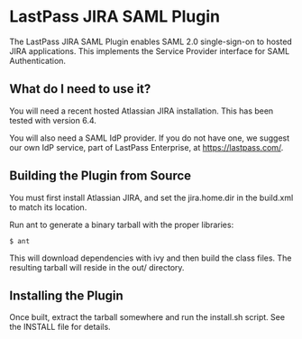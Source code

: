 LastPass JIRA SAML Plugin
=========================

The LastPass JIRA SAML Plugin enables SAML 2.0 single-sign-on to
hosted JIRA applications.  This implements the Service Provider
interface for SAML Authentication.

What do I need to use it?
-------------------------

You will need a recent hosted Atlassian JIRA installation.  This
has been tested with version 6.4.

You will also need a SAML IdP provider.  If you do not have one,
we suggest our own IdP service, part of LastPass Enterprise,
at https://lastpass.com/.

Building the Plugin from Source
-------------------------------

You must first install Atlassian JIRA, and set the jira.home.dir
in the build.xml to match its location.

Run ant to generate a binary tarball with the proper libraries:

    $ ant

This will download dependencies with ivy and then build the class
files.  The resulting tarball will reside in the out/ directory.

Installing the Plugin
---------------------

Once built, extract the tarball somewhere and run the install.sh
script.  See the INSTALL file for details.
